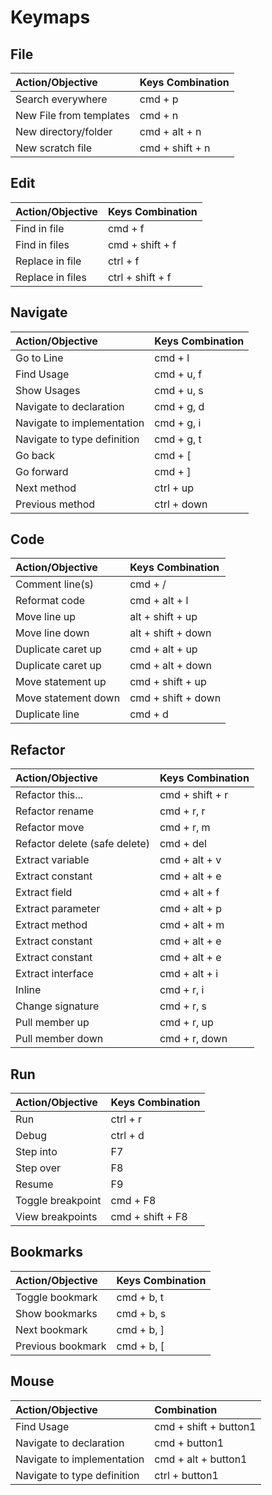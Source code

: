 # Keymaps

## File

| Action/Objective        | Keys Combination |
| :---------------------- | :--------------- |
| Search everywhere       | cmd + p          |
| New File from templates | cmd + n          |
| New directory/folder    | cmd + alt + n    |
| New scratch file        | cmd + shift + n  |

## Edit

| Action/Objective | Keys Combination |
| :--------------- | :--------------- |
| Find in file     | cmd + f          |
| Find in files    | cmd + shift + f  |
| Replace in file  | ctrl + f         |
| Replace in files | ctrl + shift + f |

## Navigate

| Action/Objective            | Keys Combination |
| :-------------------------- | :--------------- |
| Go to Line                  | cmd + l          |
| Find Usage                  | cmd + u, f       |
| Show Usages                 | cmd + u, s       |
| Navigate to declaration     | cmd + g, d       |
| Navigate to implementation  | cmd + g, i       |
| Navigate to type definition | cmd + g, t       |
| Go back                     | cmd + [          |
| Go forward                  | cmd + ]          |
| Next method                 | ctrl + up        |
| Previous method             | ctrl + down      |

## Code

| Action/Objective    | Keys Combination   |
| :------------------ | :----------------- |
| Comment line(s)     | cmd + /            |
| Reformat code       | cmd + alt + l      |
| Move line up        | alt + shift + up   |
| Move line down      | alt + shift + down |
| Duplicate caret up  | cmd + alt + up     |
| Duplicate caret up  | cmd + alt + down   |
| Move statement up   | cmd + shift + up   |
| Move statement down | cmd + shift + down |
| Duplicate line      | cmd + d            |

## Refactor

| Action/Objective              | Keys Combination |
| :---------------------------- | :--------------- |
| Refactor this...              | cmd + shift + r  |
| Refactor rename               | cmd + r, r       |
| Refactor move                 | cmd + r, m       |
| Refactor delete (safe delete) | cmd + del        |
| Extract variable              | cmd + alt + v    |
| Extract constant              | cmd + alt + e    |
| Extract field                 | cmd + alt + f    |
| Extract parameter             | cmd + alt + p    |
| Extract method                | cmd + alt + m    |
| Extract constant              | cmd + alt + e    |
| Extract constant              | cmd + alt + e    |
| Extract interface             | cmd + alt + i    |
| Inline                        | cmd + r, i       |
| Change signature              | cmd + r, s       |
| Pull member up                | cmd + r, up      |
| Pull member down              | cmd + r, down    |

## Run

| Action/Objective  | Keys Combination |
| :---------------- | :--------------- |
| Run               | ctrl + r         |
| Debug             | ctrl + d         |
| Step into         | F7               |
| Step over         | F8               |
| Resume            | F9               |
| Toggle breakpoint | cmd + F8         |
| View breakpoints  | cmd + shift + F8 |

## Bookmarks

| Action/Objective  | Keys Combination |
| :---------------- | :--------------- |
| Toggle bookmark   | cmd + b, t       |
| Show bookmarks    | cmd + b, s       |
| Next bookmark     | cmd + b, ]       |
| Previous bookmark | cmd + b, [       |

## Mouse

| Action/Objective            | Combination           |
| :-------------------------- | :-------------------- |
| Find Usage                  | cmd + shift + button1 |
| Navigate to declaration     | cmd + button1         |
| Navigate to implementation  | cmd + alt + button1   |
| Navigate to type definition | ctrl + button1        |
